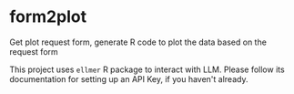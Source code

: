 # form2plot
Get plot request form, generate R code to plot the data based on the request form

This project uses `ellmer` R package to interact with LLM. Please follow its documentation for setting up an API Key, if you haven't already.
